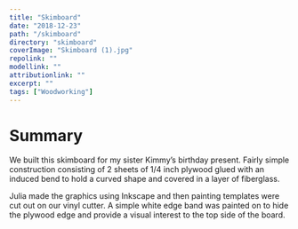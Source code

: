 ```yaml
---
title: "Skimboard"
date: "2018-12-23"
path: "/skimboard"
directory: "skimboard"
coverImage: "Skimboard (1).jpg"
repolink: ""
modellink: ""
attributionlink: ""
excerpt: ""
tags: ["Woodworking"]
---
```


# Summary

We built this skimboard for my sister Kimmy’s birthday present. Fairly simple construction consisting of 2 sheets of 1/4 inch plywood glued with an induced bend to hold a curved shape and covered in a layer of fiberglass.

Julia made the graphics using Inkscape and then painting templates were cut out on our vinyl cutter. A simple white edge band was painted on to hide the plywood edge and provide a visual interest to the top side of the board.
